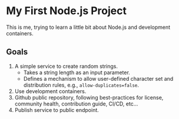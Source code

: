 # My First Node.js Project

This is me, trying to learn a little bit about Node.js and development containers.

## Goals

1. A simple service to create random strings.
   - Takes a string length as an input parameter.
   - Defines a mechanism to allow user-defined character set and distribution rules, e.g., `allow-duplicates=false`.
2. Use development containers.
3. Github public repository, following best-practices for license, community health, contribution guide, CI/CD, etc...
4. Publish service to public endpoint.
